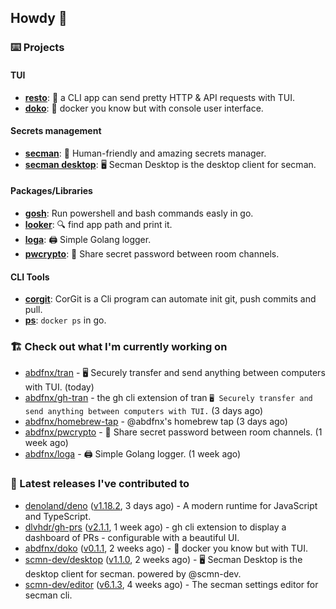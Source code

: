 ## Howdy 👋

### ⌨️ Projects

#### TUI

- [**resto**](https://github.com/abdfnx/resto): 🔗 a CLI app can send pretty HTTP & API requests with TUI.
- [**doko**](https://github.com/abdfnx/doko): 🐳 docker you know but with console user interface.

#### Secrets management

- [**secman**](https://github.com/scmn-dev/secman): 👊 Human-friendly and amazing secrets manager.
- [**secman desktop**](https://github.com/scmn-dev/desktop): 🖥️ Secman Desktop is the desktop client for secman.

#### Packages/Libraries

- [**gosh**](https://github.com/abdfnx/gosh): Run powershell and bash commands easly in go.
- [**looker**](https://github.com/abdfnx/looker): 🔍 find app path and print it.
- [**loga**](https://github.com/abdfnx/loga): 🖨️ Simple Golang logger.
- [**pwcrypto**](https://github.com/abdfnx/pwcrypto): 🔐 Share secret password between room channels.

#### CLI Tools

- [**corgit**](https://github.com/abdfnx/corgit): CorGit is a Cli program can automate init git, push commits and pull.
- [**ps**](https://github.com/scmn-dev/ps): `docker ps` in go.

### 🏗️ Check out what I'm currently working on


- [abdfnx/tran](https://github.com/abdfnx/tran) - 🖥 Securely transfer and send anything between computers with TUI. (today)
- [abdfnx/gh-tran](https://github.com/abdfnx/gh-tran) - the gh cli extension of tran `🖥 Securely transfer and send anything between computers with TUI.` (3 days ago)
- [abdfnx/homebrew-tap](https://github.com/abdfnx/homebrew-tap) - @abdfnx&#39;s homebrew tap (3 days ago)
- [abdfnx/pwcrypto](https://github.com/abdfnx/pwcrypto) - 🔐 Share secret password between room channels. (1 week ago)
- [abdfnx/loga](https://github.com/abdfnx/loga) - 🖨 Simple Golang logger. (1 week ago)

### 🔭 Latest releases I've contributed to

- [denoland/deno](https://github.com/denoland/deno) ([v1.18.2](https://github.com/denoland/deno/releases/tag/v1.18.2), 3 days ago) - A modern runtime for JavaScript and TypeScript.
- [dlvhdr/gh-prs](https://github.com/dlvhdr/gh-prs) ([v2.1.1](https://github.com/dlvhdr/gh-prs/releases/tag/v2.1.1), 1 week ago) - gh cli extension to display a dashboard of PRs - configurable with a beautiful UI.
- [abdfnx/doko](https://github.com/abdfnx/doko) ([v0.1.1](https://github.com/abdfnx/doko/releases/tag/v0.1.1), 2 weeks ago) - 🐳 docker you know but with TUI.
- [scmn-dev/desktop](https://github.com/scmn-dev/desktop) ([v1.1.0](https://github.com/scmn-dev/desktop/releases/tag/v1.1.0), 2 weeks ago) - 🖥️ Secman Desktop is the desktop client for secman. powered by @scmn-dev.
- [scmn-dev/editor](https://github.com/scmn-dev/editor) ([v6.1.3](https://github.com/scmn-dev/editor/releases/tag/v6.1.3), 4 weeks ago) - The secman settings editor for secman cli.
